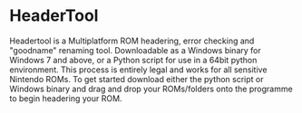 # HeaderTool

Headertool is a Multiplatform ROM headering, error checking and "goodname" renaming tool. Downloadable as a Windows binary for Windows 7 and above, or a Python script for use in a 64bit python environment. This process is entirely legal and works for all sensitive Nintendo ROMs. To get started download either the python script or Windows binary and drag and drop your ROMs/folders onto the programme to begin headering your ROM. 
